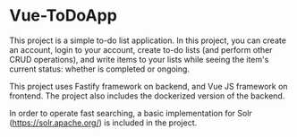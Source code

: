 # Vue-ToDoApp

This project is a simple to-do list application. In this project, you can create an account, login to your account, create to-do lists (and perform other CRUD operations), and write items to your lists while seeing the item's current status: whether is completed or ongoing. 

This project uses Fastify framework on backend, and Vue JS framework on frontend. The project also includes the dockerized version of the backend.

In order to operate fast searching, a basic implementation for Solr (https://solr.apache.org/) is included in the project.
